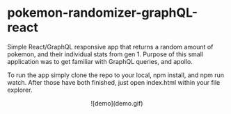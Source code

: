 # pokemon-randomizer-graphQL-react
Simple React/GraphQL responsive app that returns a random amount of pokemon, and their individual stats from gen 1. Purpose of this small application was to get familiar with GraphQL queries, and apollo.

To run the app simply clone the repo to your local, npm install, and npm run watch. After those have both finished, just open index.html within your file explorer. 

<p align="center">![demo](demo.gif)</p>

